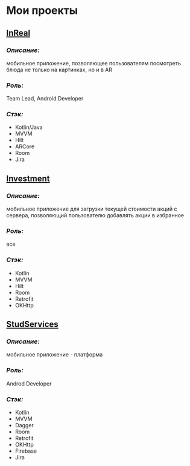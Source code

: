 # Мои проекты

## [**InReal**](https://github.com/inRealAR)
### _Описание:_ 
мобильное приложение, позволяющее пользователям посмотреть блюда не только на картинках, но и в AR
### _Роль:_
Team Lead, Android Developer
### _Стэк:_ 
* Kotlin/Java
* MVVM
* Hilt
* ARCore
* Room
* Jira

## [**Investment**](https://github.com/kish-dev/investment-app-kotlin)
### _Описание:_ 
мобильное приложение для загрузки текущей стоимости акций с сервера, позволяющий пользователю добавлять акции в избранное
### _Роль:_ 
все
### _Стэк:_ 
* Kotlin
* MVVM
* Hilt
* Room
* Retrofit
* OKHttp

## [**StudServices**](https://github.com/StudServices/StudServices-Android)
### _Описание:_
мобильное приложение - платформа
### _Роль:_
Androd Developer
### _Стэк:_ 
* Kotlin
* MVVM
* Dagger
* Room
* Retrofit
* OKHttp
* Firebase
* Jira

